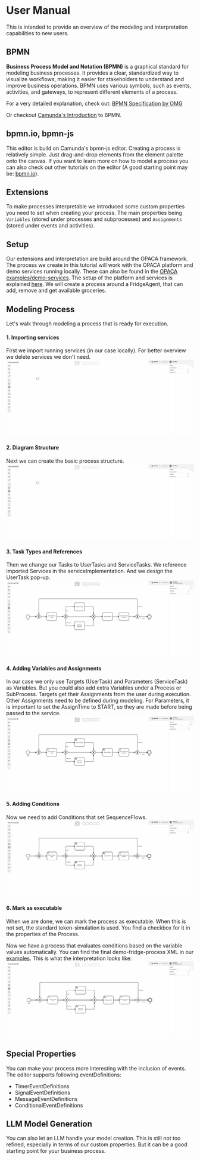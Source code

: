 # User Manual
This is intended to provide an overview of the modeling and interpretation capabilities to new users.

## BPMN
**Business Process Model and Notation (BPMN)** is a graphical standard for modeling business processes. It provides a clear, standardized way to visualize workflows, making it easier for stakeholders to understand and improve business operations. BPMN uses various symbols, such as events, activities, and gateways, to represent different elements of a process.

For a very detailed explanation, check out: [BPMN Specification by OMG](https://www.bpmn.org/)

Or checkout [Camunda's Introduction](https://camunda.com/bpmn/) to BPMN.

## bpmn.io, bpmn-js
This editor is build on Camunda's bpmn-js editor. Creating a process is relatively simple. Just drag-and-drop elements from the element palette onto the canvas. If you want to learn more on how to model a process you can also check out other tutorials on the editor (A good starting point may be: [bpmn.io](https://bpmn.io/)).

## Extensions 
To make processes interpretable we introduced some custom properties you need to set when creating your process. The main properties being `Variables` (stored under processes and subprocesses) and `Assignments` (stored under events and activities).

## Setup
Our extensions and interpretation are build around the OPACA framework. The process we create in this tutorial will work with the OPACA platform and demo services running locally. These can also be found in the [OPACA examples/demo-services](https://github.com/GT-ARC/opaca-core/tree/main/examples/demo-services).
The setup of the platform and services is explained [here](https://github.com/GT-ARC/opaca-core/tree/main?tab=readme-ov-file#getting-started--quick-testing-guide).
We will create a process around a FridgeAgent, that can add, remove and get available groceries. 

## Modeling Process 
Let's walk through modeling a process that is ready for execution. 

#### 1. Importing services
First we import running services (in our case locally). For better overview we delete services we don't need.
![import services](./model-process-screen-recordings/fridge_example_import_services.gif)

#### 2. Diagram Structure
Next we can create the basic process structure. 
![create elements](./model-process-screen-recordings/fridge_example_create_elements.gif)

#### 3. Task Types and References
Then we change our Tasks to UserTasks and ServiceTasks. We reference imported Services in the serviceImplementation.
And we design the UserTask pop-up.
![change task type](./model-process-screen-recordings/fridge_example_task_types.gif)

#### 4. Adding Variables and Assignments
In our case we only use Targets (UserTask) and Parameters (ServiceTask) as Variables. But you could also add extra Variables under a Process or SubProcess.
Targets get their Assignments from the user during execution. Other Assignments need to be defined during modeling. 
For Parameters, it is important to set the AssignTime to START, so they are made before being passed to the service.
![define assignments](./model-process-screen-recordings/fridge_example_assignments.gif)

#### 5. Adding Conditions
Now we need to add Conditions that set SequenceFlows.
![define conditions](./model-process-screen-recordings/fridge_example_conditions.gif)

#### 6. Mark as executable
When we are done, we can mark the process as executable. When this is not set, the standard token-simulation is used. You find a checkbox for it in the properties of the Process.

Now we have a process that evaluates conditions based on the variable values automatically. You can find the final demo-fridge-process XML in our [examples](../opaca-bpmn-editor/resources/examples).
This is what the interpretation looks like:
![simulation of example](./model-process-screen-recordings/fridge_example_simulation.gif)


## Special Properties
You can make your process more interesting with the inclusion of events. The editor supports following eventDefinitions:
- TimerEventDefinitions
- SignalEventDefinitions
- MessageEventDefinitions
- ConditionalEventDefinitions

## LLM Model Generation
You can also let an LLM handle your model creation. This is still not too refined, especially in terms of our custom properties. But it can be a good starting point for your business process. 
